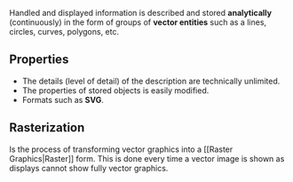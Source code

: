 Handled and displayed information is described and stored **analytically** (continuously) in the form of groups of **vector entities** such as a lines, circles, curves, polygons, etc.
## Properties
- The details (level of detail) of the description are technically unlimited.
- The properties of stored objects is easily modified.
- Formats such as **SVG**.
## Rasterization
Is the process of transforming vector graphics into a [[Raster Graphics|Raster]] form. This is done every time a vector image is shown as displays cannot show fully vector graphics.